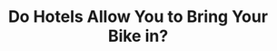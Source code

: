 ---
layout: community
category: community
title: "Do Hotels Allow You to Bring Your Bike in?"
description: " Do most hotels allow you to bring your bike into the room?  In Mexico no problemIn Japan big problem.Am interested in this question also from a European perspective.From what I have gleaned from sim"
isTopLevel: false
isSingleLevel: false
isArticle: false
datePublished: 2022-09-11 18:46:00 +0300
dateModified: 2022-09-11 18:46:00 +0300
published: false
---